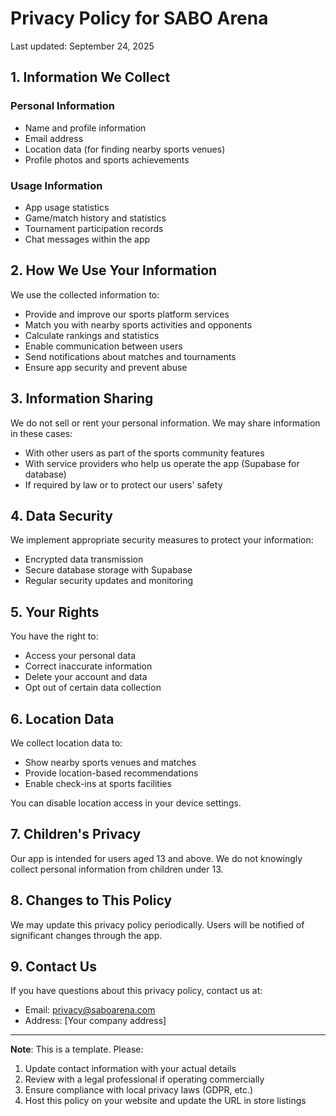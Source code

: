 # Privacy Policy for SABO Arena

Last updated: September 24, 2025

## 1. Information We Collect

### Personal Information
- Name and profile information
- Email address  
- Location data (for finding nearby sports venues)
- Profile photos and sports achievements

### Usage Information  
- App usage statistics
- Game/match history and statistics
- Tournament participation records
- Chat messages within the app

## 2. How We Use Your Information

We use the collected information to:
- Provide and improve our sports platform services
- Match you with nearby sports activities and opponents
- Calculate rankings and statistics
- Enable communication between users
- Send notifications about matches and tournaments
- Ensure app security and prevent abuse

## 3. Information Sharing

We do not sell or rent your personal information. We may share information in these cases:
- With other users as part of the sports community features
- With service providers who help us operate the app (Supabase for database)
- If required by law or to protect our users' safety

## 4. Data Security

We implement appropriate security measures to protect your information:
- Encrypted data transmission
- Secure database storage with Supabase
- Regular security updates and monitoring

## 5. Your Rights

You have the right to:
- Access your personal data
- Correct inaccurate information  
- Delete your account and data
- Opt out of certain data collection

## 6. Location Data

We collect location data to:
- Show nearby sports venues and matches
- Provide location-based recommendations
- Enable check-ins at sports facilities

You can disable location access in your device settings.

## 7. Children's Privacy

Our app is intended for users aged 13 and above. We do not knowingly collect personal information from children under 13.

## 8. Changes to This Policy

We may update this privacy policy periodically. Users will be notified of significant changes through the app.

## 9. Contact Us

If you have questions about this privacy policy, contact us at:
- Email: privacy@saboarena.com
- Address: [Your company address]

---

**Note**: This is a template. Please:
1. Update contact information with your actual details
2. Review with a legal professional if operating commercially
3. Ensure compliance with local privacy laws (GDPR, etc.)
4. Host this policy on your website and update the URL in store listings